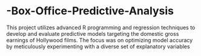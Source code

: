 # -Box-Office-Predictive-Analysis

This project utilizes advanced R programming and regression techniques to develop and evaluate predictive models targeting the domestic gross earnings of Hollywood films. The focus was on optimizing model accuracy by meticulously experimenting with a diverse set of explanatory variables

